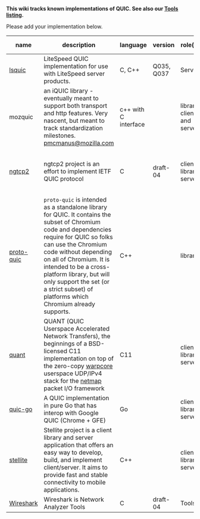 **This wiki tracks known implementations of QUIC. See also our [Tools listing](Tools).**

Please add your implementation below. 

name | description | language | version | role(s) | handshake(s) | protocol id(s) |
--- | --- | --- | --- | --- | --- | ---
[lsquic](https://www.litespeedtech.com/products)  |  LiteSpeed QUIC implementation for use with LiteSpeed server products. | C, C++ | Q035, Q037 | Server | QUIC Crypto 
mozquic | an iQUIC library - eventually meant to support both transport and http features. Very nascent, but meant to track standardization milestones. pmcmanus@mozilla.com | c++ with C interface | | library client and server | tls | 0xff000004 and 0xf123f0c5
[ngtcp2](https://github.com/ngtcp2/ngtcp2) | ngtcp2 project is an effort to implement IETF QUIC protocol  | C | draft-04 | client, library, server | with boringssl: TLSv1.3-18, with OpenSSL: TLSv1.3-21 | 0xff000004
[proto-quic](https://github.com/google/proto-quic) | `proto-quic` is intended as a standalone library for QUIC. It contains the subset of Chromium code and dependencies require for QUIC so folks can use the Chromium code without depending on all of Chromium. It is intended to be a cross-platform library, but will only support the set (or a strict subset) of platforms which Chromium already supports. | C++ | | library | QUIC Crypto
[quant](https://github.com/NTAP/quant) | QUANT (QUIC Userspace Accelerated Network Transfers), the beginnings of a BSD-licensed C11 implementation on top of the zero-copy [warpcore](https://github.com/NTAP/warpcore) userspace UDP/IPv4 stack for the [netmap](http://info.iet.unipi.it/~luigi/netmap/) packet I/O framework | C11 | | client, library, server | TLS 1.3 | 
[quic-go](https://github.com/lucas-clemente/quic-go) | A QUIC implementation in pure Go that has interop with Google QUIC (Chrome + GFE) | Go | | client, library, server | QUIC Crypto |
[stellite](https://github.com/line/stellite) | Stellite project is a client library and server application that offers an easy way to develop, build, and implement client/server. It aims to provide fast and stable connectivity to mobile applications. | C++ | | client, library, server | QUIC Crypto |
[Wireshark](https://code.wireshark.org/review/#/c/22366/) | Wireshark is Network Analyzer Tools  | C | draft-04 | Tools |  | 0xff000004
